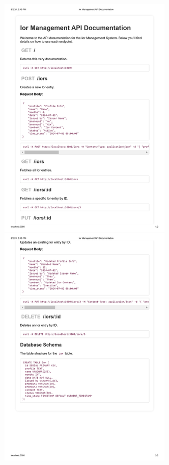 ![Alt text](https://github.com/SpicierEwe/Ior_node_express_server/blob/main/api_documentation/images/Ior%20Management%20API%20Documentation_page-0001.jpg)
![Alt text](https://github.com/SpicierEwe/Ior_node_express_server/blob/main/api_documentation/images/Ior%20Management%20API%20Documentation_page-0002.jpg)

